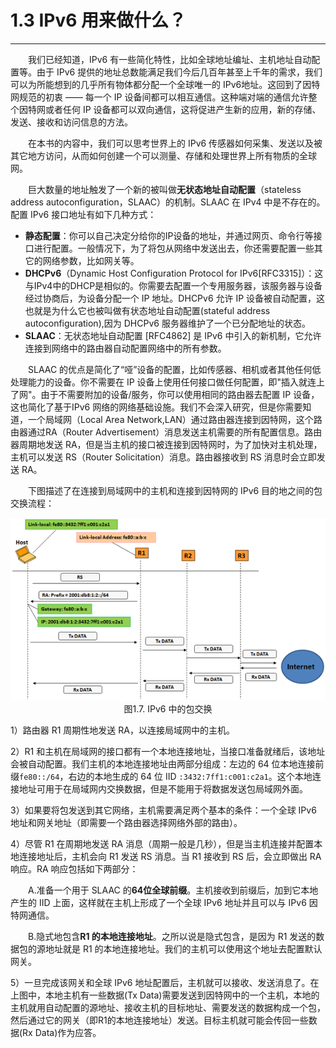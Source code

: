 # 1.3 IPv6 用来做什么？
------

　　我们已经知道，IPv6 有一些简化特性，比如全球地址编址、主机地址自动配置等。由于 IPv6 提供的地址总数能满足我们今后几百年甚至上千年的需求，我们可以为所能想到的几乎所有物体都分配一个全球唯一的 IPv6地址。这回到了因特网规范的初衷 —— 每一个 IP 设备间都可以相互通信。这种端对端的通信允许整个因特网或者任何 IP 设备都可以双向通信，这将促进产生新的应用，新的存储、发送、接收和访问信息的方法。

　　在本书的内容中，我们可以思考世界上的 IPv6 传感器如何采集、发送以及被其它地方访问，从而如何创建一个可以测量、存储和处理世界上所有物质的全球网。

　　巨大数量的地址触发了一个新的被叫做**无状态地址自动配置**（stateless
address autoconfiguration，SLAAC）的机制。SLAAC 在 IPv4 中是不存在的。配置 IPv6 接口地址有如下几种方式：
* **静态配置**：你可以自己决定分给你的IP设备的地址，并通过网页、命令行等接口进行配置。一般情况下，为了将包从网络中发送出去，你还需要配置一些其它的网络参数，比如网关等。
* **DHCPv6**（Dynamic Host Configuration Protocol for IPv6[RFC3315]）：这与IPv4中的DHCP是相似的。你需要去配置一个专用服务器，该服务器与设备经过协商后，为设备分配一个 IP 地址。DHCPv6 允许 IP 设备被自动配置，这也就是为什么它也被叫做有状态地址自动配置(stateful address autoconfiguration),因为 DHCPv6 服务器维护了一个已分配地址的状态。
* **SLAAC**：无状态地址自动配置 [RFC4862] 是 IPv6 中引入的新机制，它允许连接到网络中的路由器自动配置网络中的所有参数。

　　SLAAC 的优点是简化了“哑”设备的配置，比如传感器、相机或者其他任何低处理能力的设备。你不需要在 IP 设备上使用任何接口做任何配置，即"插入就连上了网"。由于不需要附加的设备/服务，你可以使用相同的路由器去配置 IP 设备，这也简化了基于IPv6 网络的网络基础设施。我们不会深入研究，但是你需要知道，一个局域网（Local Area Network,LAN）通过路由器连接到因特网，这个路由器通过RA（Router Advertisement）消息发送主机需要的所有配置信息。路由器周期地发送 RA，但是当主机的接口被连接到因特网时，为了加快对主机处理，主机可以发送 RS（Router Solicitation）消息。路由器接收到 RS 消息时会立即发送 RA。

　　下图描述了在连接到局域网中的主机和连接到因特网的 IPv6 目的地之间的包交换流程：


<center><img src="../images/iot_in_five_days/1/image005.png" /></center>
<center>图1.7. IPv6 中的包交换</center>

1）路由器 R1 周期性地发送 RA，以连接局域网中的主机。

2）R1 和主机在局域网的接口都有一个本地连接地址，当接口准备就绪后，该地址会被自动配置。我们主机的本地连接地址由两部分组成：左边的 64 位本地连接前缀```fe80::/64```，右边的本地生成的 64 位 IID ```:3432:7ff1:c001:c2a1```。这个本地连接地址可用于在局域网内交换数据，但是不能用于将数据发送包局域网外面。

3）如果要将包发送到其它网络，主机需要满足两个基本的条件：一个全球 IPv6 地址和网关地址（即需要一个路由器选择网络外部的路由）。

4）尽管 R1 在周期地发送 RA 消息（周期一般是几秒），但是当主机连接并配置本地连接地址后，主机会向 R1 发送 RS 消息。当 R1 接收到 RS 后，会立即做出 RA 响应。RA 响应包括如下两部分：

　　A.准备一个用于 SLAAC 的**64位全球前缀**。主机接收到前缀后，加到它本地产生的 IID 上面，这样就在主机上形成了一个全球 IPv6 地址并且可以与 IPv6 因特网通信。

　　B.隐式地包含**R1 的本地连接地址**。之所以说是隐式包含，是因为 R1 发送的数据包的源地址就是 R1 的本地连接地址。我们的主机可以使用这个地址去配置默认网关。

5）一旦完成该网关和全球 IPv6 地址配置后，主机就可以接收、发送消息了。在上图中，本地主机有一些数据(Tx Data)需要发送到因特网中的一个主机，本地的主机就用自动配置的源地址、接收主机的目标地址、需要发送的数据构成一个包，然后通过它的网关（即R1的本地连接地址）发送。目标主机就可能会传回一些数据(Rx Data)作为应答。
